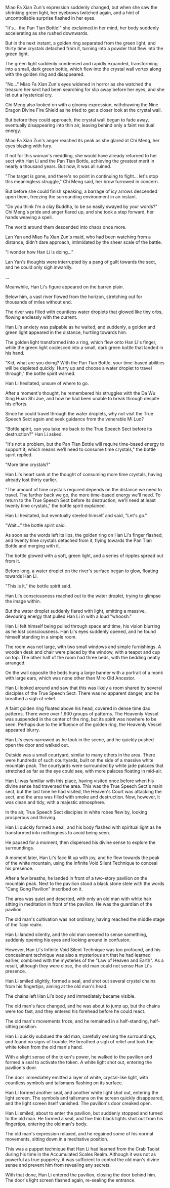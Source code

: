 Miao Fa Xian Zun's expression suddenly changed, but when she saw the shrinking green light, her eyebrows twitched again, and a hint of uncontrollable surprise flashed in her eyes.

"It's... the Pan Tian Bottle!" she exclaimed in her mind, her body suddenly accelerating as she rushed downwards.

But in the next instant, a golden ring separated from the green light, and thirty time crystals detached from it, turning into a powder that flew into the green light.

The green light suddenly condensed and rapidly expanded, transforming into a small, dark green bottle, which flew into the crystal wall vortex along with the golden ring and disappeared.

"No..." Miao Fa Xian Zun's eyes widened in horror as she watched the treasure her sect had been searching for slip away before her eyes, and she let out a hysterical cry.

Chi Meng also looked on with a gloomy expression, withdrawing the Nine Dragon Divine Fire Shield as he tried to get a closer look at the crystal wall.

But before they could approach, the crystal wall began to fade away, eventually disappearing into thin air, leaving behind only a faint residual energy.

Miao Fa Xian Zun's anger reached its peak as she glared at Chi Meng, her eyes blazing with fury.

If not for this woman's meddling, she would have already returned to her sect with Han Li and the Pan Tian Bottle, achieving the greatest merit in nearly a thousand years. But now, it was all ruined.

"The target is gone, and there's no point in continuing to fight... let's stop this meaningless struggle," Chi Meng said, her brow furrowed in concern.

But before she could finish speaking, a barrage of icy arrows descended upon them, freezing the surrounding environment in an instant.

"Do you think I'm a clay Buddha, to be so easily swayed by your words?" Chi Meng's pride and anger flared up, and she took a step forward, her hands weaving a spell.

The world around them descended into chaos once more.

Lan Yan and Miao Fa Xian Zun's maid, who had been watching from a distance, didn't dare approach, intimidated by the sheer scale of the battle.

"I wonder how Han Li is doing..."

Lan Yan's thoughts were interrupted by a pang of guilt towards the sect, and he could only sigh inwardly.

...

Meanwhile, Han Li's figure appeared on the barren plain.

Below him, a vast river flowed from the horizon, stretching out for thousands of miles without end.

The river was filled with countless water droplets that glowed like tiny orbs, flowing endlessly with the current.

Han Li's anxiety was palpable as he waited, and suddenly, a golden and green light appeared in the distance, hurtling towards him.

The golden light transformed into a ring, which flew onto Han Li's finger, while the green light coalesced into a small, dark green bottle that landed in his hand.

"Kid, what are you doing? With the Pan Tian Bottle, your time-based abilities will be depleted quickly. Hurry up and choose a water droplet to travel through," the bottle spirit warned.

Han Li hesitated, unsure of where to go.

After a moment's thought, he remembered his struggles with the Da Wu Xing Huan Shi Jue, and how he had been unable to break through despite his efforts.

Since he could travel through the water droplets, why not visit the True Speech Sect again and seek guidance from the venerable Mi Luo?

"Bottle spirit, can you take me back to the True Speech Sect before its destruction?" Han Li asked.

"It's not a problem, but the Pan Tian Bottle will require time-based energy to support it, which means we'll need to consume time crystals," the bottle spirit replied.

"More time crystals?"

Han Li's heart sank at the thought of consuming more time crystals, having already lost thirty earlier.

"The amount of time crystals required depends on the distance we need to travel. The farther back we go, the more time-based energy we'll need. To return to the True Speech Sect before its destruction, we'll need at least twenty time crystals," the bottle spirit explained.

Han Li hesitated, but eventually steeled himself and said, "Let's go."

"Wait..." the bottle spirit said.

As soon as the words left its lips, the golden ring on Han Li's finger flashed, and twenty time crystals detached from it, flying towards the Pan Tian Bottle and merging with it.

The bottle glowed with a soft, green light, and a series of ripples spread out from it.

Before long, a water droplet on the river's surface began to glow, floating towards Han Li.

"This is it," the bottle spirit said.

Han Li's consciousness reached out to the water droplet, trying to glimpse the image within.

But the water droplet suddenly flared with light, emitting a massive, devouring energy that pulled Han Li in with a loud "whoosh."

Han Li felt himself being pulled through space and time, his vision blurring as he lost consciousness.
Han Li's eyes suddenly opened, and he found himself standing in a simple room.

The room was not large, with two small windows and simple furnishings. A wooden desk and chair were placed by the window, with a teapot and cup on top. The other half of the room had three beds, with the bedding neatly arranged.

On the wall opposite the beds hung a large banner with a portrait of a monk with large ears, which was none other than Miro Old Ancestor.

Han Li looked around and saw that this was likely a room shared by several disciples of the True Speech Sect. There was no apparent danger, and he breathed a sigh of relief.

A faint golden ring floated above his head, covered in dense time dao patterns. There were over 1,600 groups of patterns. The Heavenly Vessel was suspended in the center of the ring, but its spirit was nowhere to be seen. Perhaps due to the influence of the golden ring, the Heavenly Vessel appeared blurry.

Han Li's eyes narrowed as he took in the scene, and he quickly pushed open the door and walked out.

Outside was a small courtyard, similar to many others in the area. There were hundreds of such courtyards, built on the side of a massive white mountain peak. The courtyards were surrounded by white jade palaces that stretched as far as the eye could see, with more palaces floating in mid-air.

Han Li was familiar with this place, having visited once before when his divine sense had traversed the area. This was the True Speech Sect's main sect, but the last time he had visited, the Heaven's Court was attacking the sect, and the area was filled with smoke and destruction. Now, however, it was clean and tidy, with a majestic atmosphere.

In the air, True Speech Sect disciples in white robes flew by, looking prosperous and thriving.

Han Li quickly formed a seal, and his body flashed with spiritual light as he transformed into nothingness to avoid being seen.

He paused for a moment, then dispersed his divine sense to explore the surroundings.

A moment later, Han Li's face lit up with joy, and he flew towards the peak of the white mountain, using the Infinite Void Silent Technique to conceal his presence.

After a few breaths, he landed in front of a two-story pavilion on the mountain peak. Next to the pavilion stood a black stone stele with the words "Cang Gong Pavilion" inscribed on it.

The area was quiet and deserted, with only an old man with white hair sitting in meditation in front of the pavilion. He was the guardian of the pavilion.

The old man's cultivation was not ordinary, having reached the middle stage of the Taiyi realm.

Han Li landed silently, and the old man seemed to sense something, suddenly opening his eyes and looking around in confusion.

However, Han Li's Infinite Void Silent Technique was too profound, and his concealment technique was also a mysterious art that he had learned earlier, combined with the mysteries of the "Law of Heaven and Earth". As a result, although they were close, the old man could not sense Han Li's presence.

Han Li smiled slightly, formed a seal, and shot out several crystal chains from his fingertips, aiming at the old man's head.

The chains left Han Li's body and immediately became visible.

The old man's face changed, and he was about to jump up, but the chains were too fast, and they entered his forehead before he could react.

The old man's movements froze, and he remained in a half-standing, half-sitting position.

Han Li quickly subdued the old man, carefully sensing the surroundings, and found no signs of trouble. He breathed a sigh of relief and took the white token from the old man's hand.

With a slight sense of the token's power, he walked to the pavilion and formed a seal to activate the token. A white light shot out, entering the pavilion's door.

The door immediately emitted a layer of white, crystal-like light, with countless symbols and talismans flashing on its surface.

Han Li formed another seal, and another white light shot out, entering the light screen. The symbols and talismans on the screen quickly disappeared, and the light screen itself vanished. The pavilion's door creaked open.

Han Li smiled, about to enter the pavilion, but suddenly stopped and turned to the old man. He formed a seal, and five thin black lights shot out from his fingertips, entering the old man's body.

The old man's expression relaxed, and he regained some of his normal movements, sitting down in a meditative position.

This was a puppet technique that Han Li had learned from the Crab Taoist during his time in the Accumulated Scales Realm. Although it was not as powerful as true puppetry, it was sufficient to control the old man's divine sense and prevent him from revealing any secrets.

With that done, Han Li entered the pavilion, closing the door behind him. The door's light screen flashed again, re-sealing the entrance.